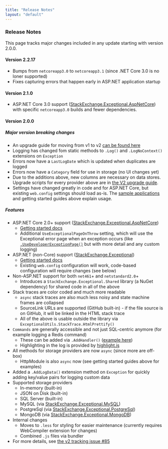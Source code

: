 ```yaml
---
title: "Release Notes"
layout: "default"
---
```

### Release Notes
This page tracks major changes included in any update starting with version 2.0.0.

#### Version 2.2.17
- Bumps from `netcoreapp3.0` to `netcoreapp3.1` (since .NET Core 3.0 is no loner supported)
- Fixes capturing errors that happen early in ASP.NET application startup

#### Version 2.1.0
- ASP.NET Core 3.0 support ([StackExchange.Exceptional.AspNetCore](https://www.nuget.org/packages/StackExchange.Exceptional.AspNetCore/)) with specific `netcoreapp3.0` builds and fewer dependencies.

#### Version 2.0.0

##### <span class="critical">Major version breaking changes</span>
  - An upgrade guide for moving from v1 to v2 [can be found here](https://nickcraver.com/StackExchange.Exceptional/UpgradeToV2)
  - Logging has changed fom static methods to `.Log()` and `.LogNoContext()` extensions on `Exception`
  - Errors now have a `LastLogDate` which is updated when duplicates are logged
  - Errors now have a `Category` field for use in storage (no UI changes yet)
  - Due to the additions above, new columns are necessary on data stores. Upgrade scripts for every provider above are in [the V2 upgrade guide](https://nickcraver.com/StackExchange.Exceptional/UpgradeToV2).
  - Settings have changed greatly in code and for ASP.NET Core, but existing `web.config` settings should load as-is. The [sample applications](https://github.com/NickCraver/StackExchange.Exceptional/tree/main/samples) and getting started guides above explain usage.

##### **Features**
- ASP.NET Core 2.0+ support ([StackExchange.Exceptional.AspNetCore](https://www.nuget.org/packages/StackExchange.Exceptional.AspNetCore/))
  - [Getting started docs](https://nickcraver.com/StackExchange.Exceptional/AspDotNetCore)
  - Additional `UseExceptionalPageOnThrow` setting, which will use the Exceptional error page when an exception occurs (like [`.UseDeveloperExceptionPage()`](https://docs.microsoft.com/en-us/aspnet/core/fundamentals/error-handling?view=aspnetcore-2.2) but with more detail and any custom logging)
- ASP.NET (non-Core) support ([StackExchange.Exceptional](https://www.nuget.org/packages/StackExchange.Exceptional/))
  - [Getting started docs](https://nickcraver.com/StackExchange.Exceptional/AspDotNet)
  - Existing `web.config` configuration will work, code-based configuration will require changes (see below)
- Non-ASP.NET support for both `net461`+ and `netstandard2.0`+
  - Introduces a `StackExchange.Exceptional.Shared` library (a NuGet dependency) for shared code in all of the above
- Stack traces are color coded and much more readable
  - `async` stack traces are also much less noisy and state machine frames are collapsed
  - SourceLink URLs are supported (GitHub built-in) - if the file source is on GitHub, it will be linked in the HTML stack trace
  - All of the above is usable outside the library via `ExceptionalUtils.StackTrace.HtmlPrettify()`
- `Commands` are generally accessible and not just SQL-centric anymore (for example logging a Redis command)
  - These can be added via `.AddHandler()` ([example here](https://github.com/NickCraver/StackExchange.Exceptional/blob/dbe2b089462554723fe6d45e4f0a6db4cb718937/src/StackExchange.Exceptional.Shared/Extensions.Handlers.cs#L16))
  - Highlighting in the log is provided by [highlight.js](https://highlightjs.org/)
- All methods for storage providers are now `async` (since more are off-box)
  - HttpModule is also `async` now (see getting started guides above for examples)
- Added a `.AddLogData()` extension method on `Exception` for quickly adding key/value pairs for logging custom data
- Supported storage providers
  - In-memory (built-in)
  - JSON on Disk (built-in)
  - SQL Server (built-in)
  - MySQL (via [StackExchange.Exceptional.MySQL](https://www.nuget.org/packages/StackExchange.Exceptional.MySQL/))
  - PostgreSql (via [StackExchange.Exceptional.PostgreSql](https://www.nuget.org/packages/StackExchange.Exceptional.PostgreSql/))
  - MongoDB (via [StackExchange.Exceptional.MongoDB](https://www.nuget.org/packages/StackExchange.Exceptional.MongoDB/))
- Internal changes
  - Moves to `.less` for styling for easier maintenance (currently requires WebCompiler extension for changes)
  - Combined `.js` files via bundler
- For more details, see [the v2 tracking issue #85](https://github.com/NickCraver/StackExchange.Exceptional/issues/85)
